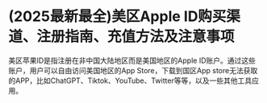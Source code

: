 # (2025最新最全)美区Apple ID购买渠道、注册指南、充值方法及注意事项
美区苹果ID是指注册在非中国大陆地区而是美国地区的Apple ID账户。通过这些账户，用户可以自由访问美国地区的App Store，下载到国区App store无法获取的APP，比如ChatGPT、Tiktok、YouTube、Twitter等等，以及一些其他工具应用。
